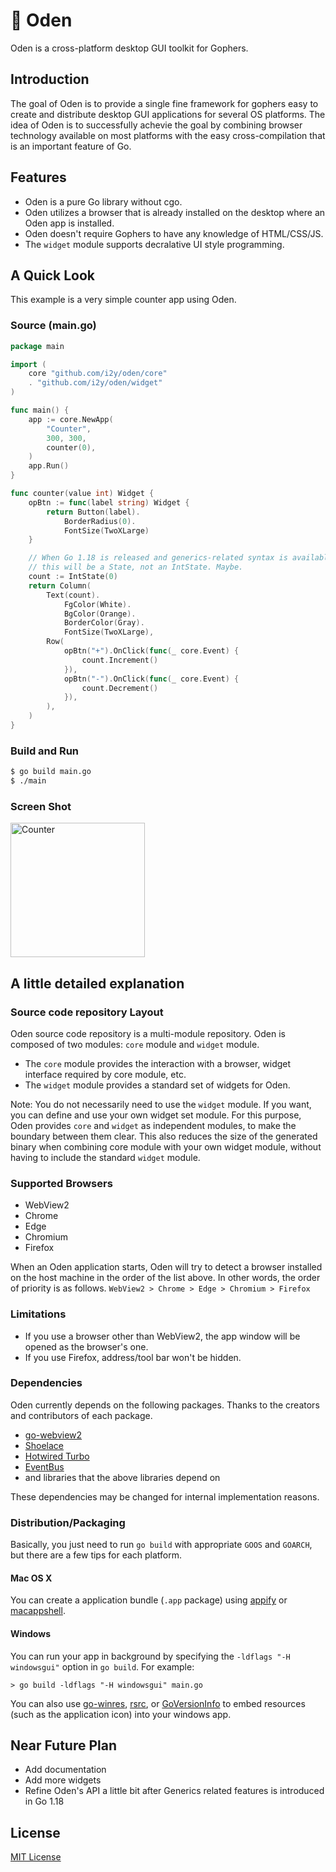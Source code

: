 # 🍢 Oden
Oden is a cross-platform desktop GUI toolkit for Gophers.

## Introduction
The goal of Oden is to provide a single fine framework for gophers easy to create and distribute desktop GUI applications for several OS platforms. The idea of Oden is to successfully achevie the goal by combining browser technology available on most platforms with the easy cross-compilation that is an important feature of Go.

## Features
- Oden is a pure Go library without cgo.
- Oden utilizes a browser that is already installed on the desktop where an Oden app is installed.
- Oden doesn't require Gophers to have any knowledge of HTML/CSS/JS.
- The `widget` module supports decralative UI style programming.

## A Quick Look
This example is a very simple counter app using Oden.

### Source (main.go)
```go
package main

import (
    core "github.com/i2y/oden/core"
    . "github.com/i2y/oden/widget"
)

func main() {
    app := core.NewApp(
        "Counter",
        300, 300,
        counter(0),
    )
    app.Run()
}

func counter(value int) Widget {
    opBtn := func(label string) Widget {
        return Button(label).
            BorderRadius(0).
            FontSize(TwoXLarge)
    }

    // When Go 1.18 is released and generics-related syntax is available,
    // this will be a State, not an IntState. Maybe.
    count := IntState(0)
    return Column(
        Text(count).
            FgColor(White).
            BgColor(Orange).
            BorderColor(Gray).
            FontSize(TwoXLarge),
        Row(
            opBtn("+").OnClick(func(_ core.Event) {
                count.Increment()
            }),
            opBtn("-").OnClick(func(_ core.Event) {
                count.Decrement()
            }),
        ),
    )
}
```

### Build and Run
```sh
$ go build main.go
$ ./main
```

### Screen Shot
<img width="215" alt="Counter" src="https://user-images.githubusercontent.com/6240399/144830545-46059e3c-0c00-41e6-a4c1-dd0f173e4431.png">

## A little detailed explanation
### Source code repository Layout
Oden source code repository is a multi-module repository.
Oden is composed of two modules: `core` module and `widget` module.
- The `core` module provides the interaction with a browser, widget interface required by core module, etc.
- The `widget` module provides a standard set of widgets for Oden.

Note: You do not necessarily need to use the `widget` module. If you want, you can define and use your own widget set module. For this purpose, Oden provides `core` and `widget` as independent modules, to make the boundary between them clear. This also reduces the size of the generated binary when combining core module with your own widget module, without having to include the standard `widget` module.

### Supported Browsers
- WebView2
- Chrome
- Edge
- Chromium
- Firefox

When an Oden application starts, Oden will try to detect a browser installed on the host machine in the order of the list above.
In other words, the order of priority is as follows.
`WebView2 > Chrome > Edge > Chromium > Firefox`

### Limitations
- If you use a browser other than WebView2, the app window will be opened as the browser's one.
- If you use Firefox, address/tool bar won't be hidden.

### Dependencies
Oden currently depends on the following packages.
Thanks to the creators and contributors of each package.
- [go-webview2](https://github.com/jchv/go-webview2)
- [Shoelace](https://shoelace.style/)
- [Hotwired Turbo](https://turbo.hotwired.dev/)
- [EventBus](https://github.com/asaskevich/eventbus)
- and libraries that the above libraries depend on

These dependencies may be changed for internal implementation reasons.

### Distribution/Packaging
Basically, you just need to run `go build` with appropriate `GOOS` and `GOARCH`, but there are a few tips for each platform.

#### Mac OS X
You can create a application bundle (`.app` package) using [appify](https://github.com/machinebox/appify) or [macappshell](https://github.com/Xeoncross/macappshell).

#### Windows
You can run your app in background by specifying the `-ldflags "-H windowsgui"` option in `go build`.
For example:
```
> go build -ldflags "-H windowsgui" main.go
```

You can also use [go-winres](https://github.com/tc-hib/go-winres), [rsrc](https://github.com/akavel/rsrc), or [GoVersionInfo](https://github.com/josephspurrier/goversioninfo) to embed resources (such as the application icon) into your windows app.

## Near Future Plan
- Add documentation
- Add more widgets
- Refine Oden's API a little bit after Generics related features is introduced in Go 1.18

## License
[MIT License](https://github.com/i2y/oden/blob/main/LICENSE)

